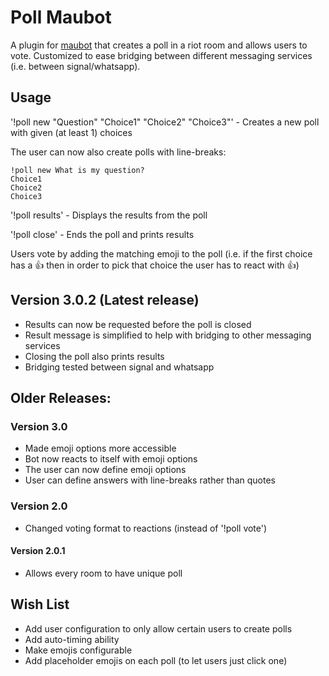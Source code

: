 # Poll Maubot
A plugin for [maubot](https://github.com/maubot/maubot) that creates a poll in a riot room and allows users to vote.
Customized to ease bridging between different messaging services (i.e. between signal/whatsapp).


## Usage
'!poll new  "Question" "Choice1" "Choice2" "Choice3"' - Creates a new poll with given (at least 1) choices

The user can now also create polls with line-breaks:
```
!poll new What is my question?
Choice1
Choice2
Choice3
```

'!poll results' - Displays the results from the poll

'!poll close' - Ends the poll and prints results

Users vote by adding the matching emoji to the poll (i.e. if the first choice has a :thumbsup: then in order to pick that choice the user has to react with :thumbsup:)

## Version 3.0.2 (Latest release)
 - Results can now be requested before the poll is closed
 - Result message is simplified to help with bridging to other messaging services
 - Closing the poll also prints results
 - Bridging tested between signal and whatsapp

## Older Releases:

### Version 3.0
 - Made emoji options more accessible
 - Bot now reacts to itself with emoji options
 - The user can now define emoji options
 - User can define answers with line-breaks rather than quotes

### Version 2.0
 - Changed voting format to reactions (instead of '!poll vote')

#### Version 2.0.1
 - Allows every room to have unique poll


## Wish List
- Add user configuration to only allow certain users to create polls
- Add auto-timing ability
- Make emojis configurable
- Add placeholder emojis on each poll (to let users just click one)
